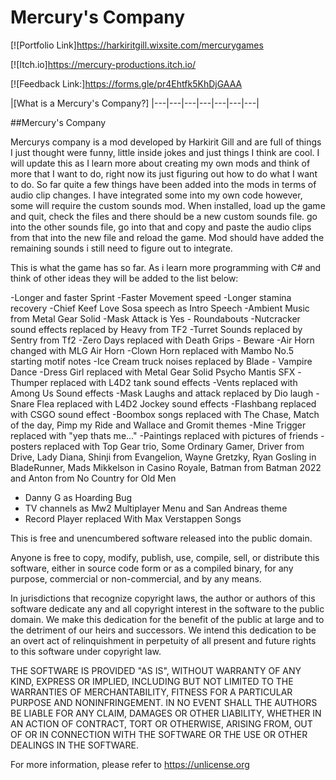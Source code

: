 # Mercury's Company

[![Portfolio Link]https://harkiritgill.wixsite.com/mercurygames

[![Itch.io]https://mercury-productions.itch.io/

[![Feedback Link:]https://forms.gle/pr4Ehtfk5KhDjGAAA

|[What is a Mercury's Company?]
|---|---|---|---|---|---|---|

##Mercury's Company

Mercurys company is a mod developed by Harkirit Gill and are full of things I just thought were funny, little inside jokes and just things I think are cool.
I will update this as I learn more about creating my own mods and think of more that I want to do, right now its just figuring out how to do what I want to do. So far quite a few things have been added into the mods in terms of audio clip changes. I have integrated some into my own code however, some will require the custom sounds mod. When installed, load up the game and quit, check the files and there should be a new custom sounds file. go into the other sounds file, go into that and copy and paste the audio clips from that into the new file and reload the game. Mod should have added the remaining sounds i still need to figure out to integrate. 

This is what the game has so far. As i learn more programming with C# and think of other ideas they will be added to the list below:

-Longer and faster Sprint
-Faster Movement speed
-Longer stamina recovery
-Chief Keef Love Sosa speech as Intro Speech
-Ambient Music from Metal Gear Solid
-Mask Attack is Yes - Roundabouts
-Nutcracker sound effects replaced by Heavy from TF2
-Turret Sounds replaced by Sentry from Tf2
-Zero Days replaced with Death Grips - Beware
-Air Horn changed with MLG Air Horn
-Clown Horn replaced with Mambo No.5 starting motif notes
-Ice Cream truck noises replaced by Blade - Vampire Dance
-Dress Girl replaced with Metal Gear Solid Psycho Mantis SFX
-Thumper replaced with L4D2 tank sound effects
-Vents replaced with Among Us Sound effects
-Mask Laughs and attack replaced by Dio laugh
-Snare Flea replaced with L4D2 Jockey sound effects
-Flashbang replaced with CSGO sound effect
-Boombox songs replaced with The Chase, Match of the day, Pimp my Ride and Wallace and Gromit themes
-Mine Trigger replaced with "yep thats me..."
-Paintings replaced with pictures of friends
-posters replaced with Top Gear trio, Some Ordinary Gamer, Driver from Drive, Lady Diana, Shinji from Evangelion, Wayne Gretzky, Ryan Gosling in BladeRunner, Mads Mikkelson in Casino Royale, Batman from Batman 2022 and Anton from No Country for Old Men
- Danny G as Hoarding Bug
- TV channels as Mw2 Multiplayer Menu and San Andreas theme
- Record Player replaced With Max Verstappen Songs




This is free and unencumbered software released into the public domain.

Anyone is free to copy, modify, publish, use, compile, sell, or
distribute this software, either in source code form or as a compiled
binary, for any purpose, commercial or non-commercial, and by any
means.

In jurisdictions that recognize copyright laws, the author or authors
of this software dedicate any and all copyright interest in the
software to the public domain. We make this dedication for the benefit
of the public at large and to the detriment of our heirs and
successors. We intend this dedication to be an overt act of
relinquishment in perpetuity of all present and future rights to this
software under copyright law.

THE SOFTWARE IS PROVIDED "AS IS", WITHOUT WARRANTY OF ANY KIND,
EXPRESS OR IMPLIED, INCLUDING BUT NOT LIMITED TO THE WARRANTIES OF
MERCHANTABILITY, FITNESS FOR A PARTICULAR PURPOSE AND NONINFRINGEMENT.
IN NO EVENT SHALL THE AUTHORS BE LIABLE FOR ANY CLAIM, DAMAGES OR
OTHER LIABILITY, WHETHER IN AN ACTION OF CONTRACT, TORT OR OTHERWISE,
ARISING FROM, OUT OF OR IN CONNECTION WITH THE SOFTWARE OR THE USE OR
OTHER DEALINGS IN THE SOFTWARE.

For more information, please refer to <https://unlicense.org>
